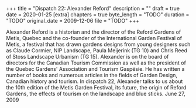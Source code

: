 +++
title = "Dispatch 22: Alexander Reford"
description = ""
draft = true
date = 2020-01-25
[extra]
chapters = true
byte_length = "TODO"
duration = "TODO"
original_date = 2009-12-06
file = "TODO"
+++

Alexander Reford is a historian and the director of the Reford Gardens of Metis, Quebec and the co-founder of the International Garden Festival of Metis, a festival that has drawn gardens designs from young designers such as Claude Cormier, NIP Landscape, Paula Meijerink (TG 10) and Chris Reed of Stoss Landscape Urbanism (TG 15). Alexander is on the board of directors for the Canadian Tourism Commission as well as the president of the Quebec Gardens' Association and Tourism Gaspésie. He has written a number of books and numerous articles in the fields of Garden Design, Canadian history and tourism. In dispatch 22, Alexander talks to us about the 10th edition of the Metis Garden Festival, its future, the origin of Reford Gardens, the effects of tourism on the landscape and blue sticks. June 27, 2009
